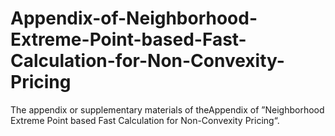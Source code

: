 # Appendix-of-Neighborhood-Extreme-Point-based-Fast-Calculation-for-Non-Convexity-Pricing
The appendix or supplementary materials of theAppendix of ”Neighborhood Extreme Point based Fast Calculation for Non-Convexity Pricing“.
